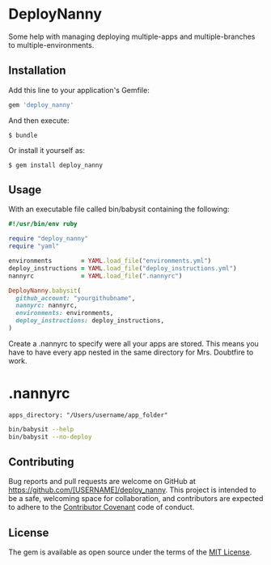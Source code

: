 # DeployNanny

Some help with managing deploying multiple-apps and multiple-branches to multiple-environments.

## Installation

Add this line to your application's Gemfile:

```ruby
gem 'deploy_nanny'
```

And then execute:

    $ bundle

Or install it yourself as:

    $ gem install deploy_nanny

## Usage

With an executable file called bin/babysit containing the following:
```ruby
#!/usr/bin/env ruby

require "deploy_nanny"
require "yaml"

environments        = YAML.load_file("environments.yml")
deploy_instructions = YAML.load_file("deploy_instructions.yml")
nannyrc             = YAML.load_file(".nannyrc")

DeployNanny.babysit(
  github_account: "yourgithubname",
  nannyrc: nannyrc,
  environments: environments,
  deploy_instructions: deploy_instructions,
)

```

Create a .nannyrc to specify were all your apps are stored.
This means you have to have every app nested in the same directory for Mrs. Doubtfire to work.

# .nannyrc
```
apps_directory: "/Users/username/app_folder"
```

```bash
bin/babysit --help
bin/babysit --no-deploy
```

## Contributing

Bug reports and pull requests are welcome on GitHub at https://github.com/[USERNAME]/deploy_nanny. This project is intended to be a safe, welcoming space for collaboration, and contributors are expected to adhere to the [Contributor Covenant](contributor-covenant.org) code of conduct.


## License

The gem is available as open source under the terms of the [MIT License](http://opensource.org/licenses/MIT).


